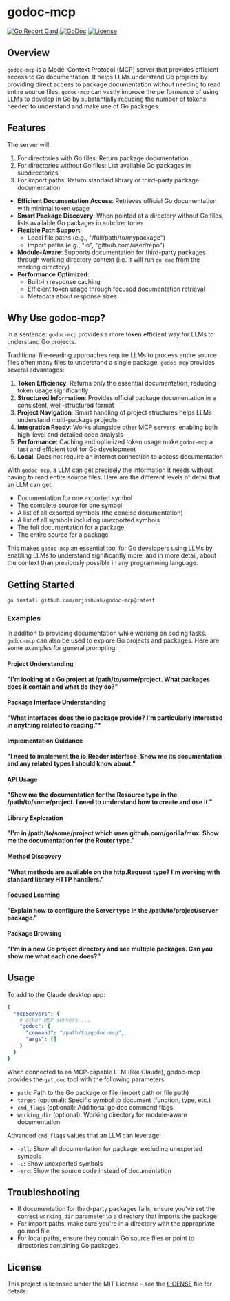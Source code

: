 # godoc-mcp

[![Go Report Card](https://goreportcard.com/badge/github.com/mrjoshuak/godoc-mcp)](https://goreportcard.com/report/github.com/mrjoshuak/godoc-mcp)
[![GoDoc](https://godoc.org/github.com/mrjoshuak/godoc-mcp?status.svg)](https://godoc.org/github.com/mrjoshuak/godoc-mcp)
[![License](https://img.shields.io/badge/License-MIT-blue.svg)](LICENSE)

## Overview

`godoc-mcp` is a Model Context Protocol (MCP) server that provides efficient access to Go documentation. It helps LLMs understand Go projects by providing direct access to package documentation without needing to read entire source files. `godoc-mcp` can vastly improve the performance of using LLMs to develop in Go by substantially reducing the number of tokens needed to understand and make use of Go packages.

## Features

The server will:
1. For directories with Go files: Return package documentation
2. For directories without Go files: List available Go packages in subdirectories
3. For import paths: Return standard library or third-party package documentation

- **Efficient Documentation Access**: Retrieves official Go documentation with minimal token usage
- **Smart Package Discovery**: When pointed at a directory without Go files, lists available Go packages in subdirectories
- **Flexible Path Support**:
  - Local file paths (e.g., "/full/path/to/mypackage")
  - Import paths (e.g., "io", "github.com/user/repo")
- **Module-Aware**: Supports documentation for third-party packages through working directory context (i.e. it will run `go doc` from the working directory)
- **Performance Optimized**:
  - Built-in response caching
  - Efficient token usage through focused documentation retrieval
  - Metadata about response sizes

## Why Use godoc-mcp?

In a sentence: `godoc-mcp` provides a more token efficient way for LLMs to understand Go projects.

Traditional file-reading approaches require LLMs to process entire source files often many files to understand a single package. `godoc-mcp` provides several advantages:

1. **Token Efficiency**: Returns only the essential documentation, reducing token usage significantly
2. **Structured Information**: Provides official package documentation in a consistent, well-structured format
3. **Project Navigation**: Smart handling of project structures helps LLMs understand multi-package projects
4. **Integration Ready**: Works alongside other MCP servers, enabling both high-level and detailed code analysis
5. **Performance**: Caching and optimized token usage make `godoc-mcp` a fast and efficient tool for Go development
6. **Local**: Does not require an internet connection to access documentation

With `godoc-mcp`, a LLM can get precisely the information it needs without having to read entire source files. Here are the different levels of detail that an LLM can get.

- Documentation for one exported symbol
- The complete source for one symbol
- A list of all exported symbols (the concise documentation)
- A list of all symbols including unexported symbols
- The full documentation for a package
- The entire source for a package

This makes `godoc-mcp` an essential tool for Go developers using LLMs by enabling LLMs to understand significantly more, and in more detail, about the context than previously possible in any programming language.

## Getting Started

```bash
go install github.com/mrjoshuak/godoc-mcp@latest
```

### Examples

In addition to providing documentation while working on coding tasks. `godoc-mcp` can also be used to explore Go projects and packages. Here are some examples for general prompting:

#### Project Understanding

**"I'm looking at a Go project at /path/to/some/project. What packages does it contain and what do they do?"**

#### Package Interface Understanding

**"What interfaces does the io package provide? I'm particularly interested in anything related to reading."***

#### Implementation Guidance

**"I need to implement the io.Reader interface. Show me its documentation and any related types I should know about."**

#### API Usage

**"Show me the documentation for the Resource type in the /path/to/some/project. I need to understand how to create and use it."**

#### Library Exploration

**"I'm in /path/to/some/project which uses github.com/gorilla/mux. Show me the documentation for the Router type."**

#### Method Discovery

**"What methods are available on the http.Request type? I'm working with standard library HTTP handlers."**

#### Focused Learning

**"Explain how to configure the Server type in the /path/to/project/server package."**

#### Package Browsing

**"I'm in a new Go project directory and see multiple packages. Can you show me what each one does?"**

## Usage

To add to the Claude desktop app:

```yaml
{
  "mcpServers": {
    # other MCP servers ...
    "godoc": {
      "command": "/path/to/godoc-mcp",
      "args": []
    }
  }
}
```

When connected to an MCP-capable LLM (like Claude), godoc-mcp provides the `get_doc` tool with the following parameters:

- `path`: Path to the Go package or file (import path or file path)
- `target` (optional): Specific symbol to document (function, type, etc.)
- `cmd_flags` (optional): Additional go doc command flags
- `working_dir` (optional): Working directory for module-aware documentation

Advanced `cmd_flags` values that an LLM can leverage:
- `-all`: Show all documentation for package, excluding unexported symbols
- `-u`: Show unexported symbols
- `-src`: Show the source code instead of documentation

## Troubleshooting

- If documentation for third-party packages fails, ensure you've set the correct `working_dir` parameter to a directory that imports the package
- For import paths, make sure you're in a directory with the appropriate go.mod file
- For local paths, ensure they contain Go source files or point to directories containing Go packages

## License

This project is licensed under the MIT License - see the [LICENSE](LICENSE) file for details.